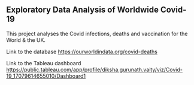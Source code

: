 ## Exploratory Data Analysis of Worldwide Covid-19 

This project analyses the Covid infections, deaths and vaccination for the World & the UK.

Link to the database
https://ourworldindata.org/covid-deaths

Link to the Tableau dashboard
https://public.tableau.com/app/profile/diksha.gurunath.vaity/viz/Covid-19_17079614655010/Dashboard1

